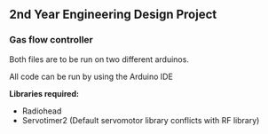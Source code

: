 ## 2nd Year Engineering Design Project
### Gas flow controller

Both files are to be run on two different arduinos.

All code can be run by using the Arduino IDE

**Libraries required:**
* Radiohead
* Servotimer2 (Default servomotor library conflicts with RF library)

